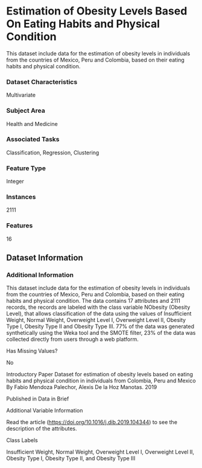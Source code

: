 # Estimation of Obesity Levels Based On Eating Habits and Physical Condition

This dataset include data for the estimation of obesity levels in individuals from the countries of Mexico, Peru and Colombia, based on their eating habits and physical condition.

### Dataset Characteristics
Multivariate

### Subject Area
Health and Medicine

### Associated Tasks
Classification, Regression, Clustering

### Feature Type
Integer

### Instances
2111

### Features
16

## Dataset Information

### Additional Information

This dataset include data for the estimation of obesity levels in individuals from the countries of Mexico, Peru and Colombia, based on their eating habits and physical condition. The data contains 17 attributes and 2111 records, the records are labeled with the class variable NObesity (Obesity Level), that allows classification of the data using the values of Insufficient Weight, Normal Weight, Overweight Level I, Overweight Level II, Obesity Type I, Obesity Type II and Obesity Type III. 77% of the data was generated synthetically using the Weka tool and the SMOTE filter, 23% of the data was collected directly from users through a web platform.

Has Missing Values?

No

Introductory Paper
Dataset for estimation of obesity levels based on eating habits and physical condition in individuals from Colombia, Peru and Mexico
By Fabio Mendoza Palechor, Alexis De la Hoz Manotas. 2019

Published in Data in Brief

Additional Variable Information

Read the article (https://doi.org/10.1016/j.dib.2019.104344) to see the description of the attributes.

Class Labels

Insufficient Weight, Normal Weight, Overweight Level I, Overweight Level II, Obesity Type I, Obesity Type II, and Obesity Type III
